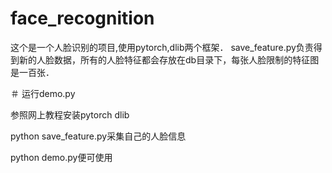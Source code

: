# face_recognition
这个是一个人脸识别的项目,使用pytorch,dlib两个框架．
save_feature.py负责得到新的人脸数据，所有的人脸特征都会存放在db目录下，每张人脸限制的特征图是一百张．

＃ 运行demo.py

参照网上教程安装pytorch dlib


python save_feature.py采集自己的人脸信息


python demo.py便可使用
